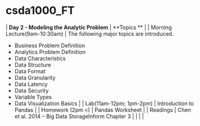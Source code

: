 # csda1000_FT

| **Day 2 - Modeling the Analytic Problem** | **Topics                                            ** |
| Morning Lecture(9am-10:30am) | The following major topics are introduced.
- Business Problem Definition
- Analytics Problem Definition
- Data Characteristics
- Data Structure
- Data Format
- Data Granularity
- Data Latency
- Data Security
- Variable Types
- Data Visualization Basics
  |
| Lab(11am-12pm; 1pm-2pm) | Introduction to Pandas |
| Homework (2pm &lt;)   | Pandas Worksheet |
| Readings | Chen et al. 2014 – Big Data StorageInform Chapter 3 |
|   |   |